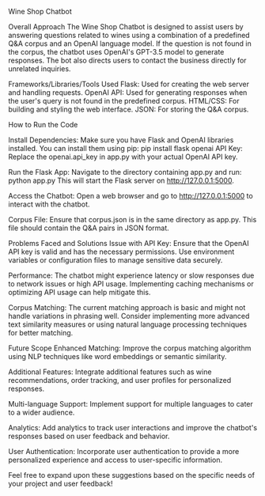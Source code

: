 Wine Shop Chatbot

Overall Approach
The Wine Shop Chatbot is designed to assist users by answering questions related to wines using a combination of a predefined Q&A corpus and an OpenAI language model. If the question is not found in the corpus, the chatbot uses OpenAI's GPT-3.5 model to generate responses. The bot also directs users to contact the business directly for unrelated inquiries.

Frameworks/Libraries/Tools Used
Flask: Used for creating the web server and handling requests.
OpenAI API: Used for generating responses when the user's query is not found in the predefined corpus.
HTML/CSS: For building and styling the web interface.
JSON: For storing the Q&A corpus.

How to Run the Code

Install Dependencies: Make sure you have Flask and OpenAI libraries installed. You can install them using pip:
pip install flask openai
API Key: Replace the openai.api_key in app.py with your actual OpenAI API key.

Run the Flask App: Navigate to the directory containing app.py and run:
python app.py
This will start the Flask server on http://127.0.0.1:5000.

Access the Chatbot: Open a web browser and go to http://127.0.0.1:5000 to interact with the chatbot.

Corpus File: Ensure that corpus.json is in the same directory as app.py. This file should contain the Q&A pairs in JSON format.

Problems Faced and Solutions
Issue with API Key: Ensure that the OpenAI API key is valid and has the necessary permissions. Use environment variables or configuration files to manage sensitive data securely.

Performance: The chatbot might experience latency or slow responses due to network issues or high API usage. Implementing caching mechanisms or optimizing API usage can help mitigate this.

Corpus Matching: The current matching approach is basic and might not handle variations in phrasing well. Consider implementing more advanced text similarity measures or using natural language processing techniques for better matching.

Future Scope
Enhanced Matching: Improve the corpus matching algorithm using NLP techniques like word embeddings or semantic similarity.

Additional Features: Integrate additional features such as wine recommendations, order tracking, and user profiles for personalized responses.

Multi-language Support: Implement support for multiple languages to cater to a wider audience.

Analytics: Add analytics to track user interactions and improve the chatbot's responses based on user feedback and behavior.

User Authentication: Incorporate user authentication to provide a more personalized experience and access to user-specific information.

Feel free to expand upon these suggestions based on the specific needs of your project and user feedback!
